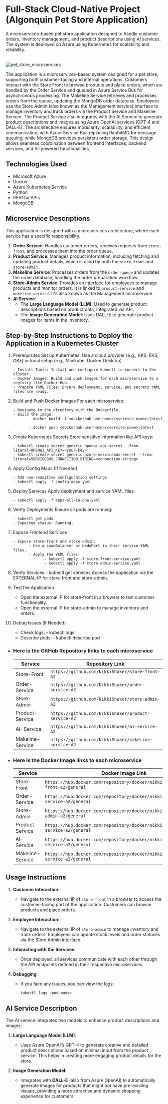 # Full-Stack Cloud-Native Project (Algonquin Pet Store Application)

A microservices-based pet store application designed to handle customer orders, inventory management, and product descriptions using AI services. The system is deployed on Azure using Kubernetes for scalability and reliability.
<br>
<br>

![pet_store_microservices](https://github.com/user-attachments/assets/d42e53cf-74b8-4beb-b276-7f6c1c260cd5)


The application is a microservices-based system designed for a pet store, supporting both customer-facing and internal operations. Customers interact with the Store Front to browse products and place orders, which are handled by the Order Service and queued in Azure Service Bus for asynchronous processing. The Makeline Service retrieves and processes orders from the queue, updating the MongoDB order database. Employees use the Store Admin (also known as the Management service) interface to manage inventory and track orders via the Product Service and Makeline Service. The Product Service also integrates with the AI Service to generate product descriptions and images using Azure OpenAI services (GPT-4 and DALL-E). The architecture ensures modularity, scalability, and efficient communication, with Azure Service Bus replacing RabbitMQ for message queuing, while MongoDB provides persistent order storage. This design allows seamless coordination between frontend interfaces, backend services, and AI-powered functionalities.

## Technologies Used 
- Microsoft Azure
- Docker
- Azure Kubernetes Service
- Python
- RESTful APIs
- MongoDB

## Microservice Descriptions

This application is designed with a microservices architecture, where each service has a specific responsibility.

1. **Order Service**: Handles customer orders, receives requests from `store-front`, and processes them into the order queue.
2. **Product Service**: Manages product information, including fetching and updating product details, which is used by both the `store-front` and `store-admin`.
3. **Makeline Service**: Processes orders from the `order-queue` and updates the order database, handling the order preparation workflow.
4. **Store-Admin Service**: Provides an interface for employees to manage products and monitor orders. It is linked to `product-service` and `makeline-service`. It's also known as the Management microservice.
6. **AI Service**:
   - The **Large Language Model (LLM)**: Used to generate product descriptions based on product data, integrated via API.
   - The **Image Generation Model**: Uses DALL-E to generate product images for items in the inventory.

## Step-by-Step Instructions to Deploy the Application in a Kubernetes Cluster

1. Prerequisites
Set up Kubernetes: Use a cloud provider (e.g., AKS, EKS, GKE) or local setup (e.g., Minikube, Docker Desktop).

       - Install Tools: Install and configure kubectl to connect to the cluster.
       - Docker Images: Build and push images for each microservice to a registry like Docker Hub.
       - Prepare YAML Files: Ensure deployment, service, and secrets YAML files are ready.
2. Build and Push Docker Images
For each microservice:

       - Navigate to the directory with the Dockerfile.
       - Build the image:
              - docker build -t <dockerhub-username>/<service-name>:latest .
              - docker push <dockerhub-username>/<service-name>:latest
       
3. Create Kubernetes Secrets
Store sensitive information like API keys:

       - kubectl create secret generic openai-api-secret --from-literal=OPENAI_API_KEY=<your-key>
       - kubectl create secret generic azure-servicebus-secret --from-literal=SERVICEBUS_CONNECTION_STRING=<connection-string>
   
4. Apply Config Maps (If Needed)

       - Add non-sensitive configuration settings:
       - kubectl apply -f config-maps.yaml
       
5. Deploy Services
Apply deployment and service YAML files:

       - kubectl apply -f apps-all-in-one.yaml
   
6. Verify Deployments
Ensure all pods are running:

       - kubectl get pods
       - Expected status: Running.
   
7. Expose Frontend Services

       - Expose store-front and store-admin:
              - Use a LoadBalancer or NodePort in their service YAML files.
              - Apply the YAML files:
                     - kubectl apply -f store-front-service.yaml
                     - kubectl apply -f store-admin-service.yaml
         
9. Verify Services
       - kubectl get services
Access the application via the EXTERNAL-IP for store-front and store-admin.

10. Test the Application
       - Open the external IP for store-front in a browser to test customer functionality.
       - Open the external IP for store-admin to manage inventory and orders.
11. Debug Issues (If Needed)
       - Check logs:
              - kubectl logs <pod-name>
       - Describe pods:
              - kubectl describe pod <pod-name>

   - ### Here is the GitHub Repository links to each microservice
         

       | **Service**         | **Repository Link**                       |
       |---------------------|-------------------------------------------|
       | Store-Front         | `https://github.com/NikkiShaker/store-front-A2`                           |
       | Order-Service       | `https://github.com/NikkiShaker/order-service-A2`                           |
       | Store-Admin         | `https://github.com/NikkiShaker/store-admin-A2`                           |
       | Product-Service     | `https://github.com/NikkiShaker/product-service-A2`                           |
       | AI-Service          | `https://github.com/NikkiShaker/ai-service-A2`                           |
       | Makeline-Service    | `https://github.com/NikkiShaker/makeline-service-A2`                           |

   - ### Here is the Docker Image links to each microservice

       | **Service**         | **Docker Image Link**                     |
       |---------------------|-------------------------------------------|
       | Store-Front         | `https://hub.docker.com/repository/docker/nikkishaker/store-front-a2/general`                           |
       | Order-Service       | `https://hub.docker.com/repository/docker/nikkishaker/order-service-a2/general`                           |
       | Store-Admin         | `https://hub.docker.com/repository/docker/nikkishaker/store-admin-a2/general`                           |
       | Product-Service     | `https://hub.docker.com/repository/docker/nikkishaker/product-service-a2/general`                           |
       | AI-Service          | `https://hub.docker.com/repository/docker/nikkishaker/ai-service-a2/general`                           |
       | Makeline-Service    | `https://hub.docker.com/repository/docker/nikkishaker/makeline-service-a2/general`                           |

## Usage Instructions

1. **Customer Interaction**: 
   - Navigate to the external IP of `store-front` in a browser to access the customer-facing part of the application. Customers can browse products and place orders.
   
2. **Employee Interaction**:
   - Navigate to the external IP of `store-admin` to manage inventory and track orders. Employees can update stock levels and order statuses via the Store Admin interface.

3. **Interacting with the Services**: 
   - Once deployed, all services communicate with each other through the API endpoints defined in their respective microservices.

4. **Debugging**: 
   - If you face any issues, you can view the logs:
     ```bash
     kubectl logs <pod-name>
     ```

## AI Service Description

The AI service integrates two models to enhance product descriptions and images:

1. **Large Language Model (LLM)**: 
   - Uses Azure OpenAI's GPT-4 to generate creative and detailed product descriptions based on minimal input from the product service. This helps in creating more engaging product details for the store.
   
2. **Image Generation Model**:
   - Integrates with **DALL-E** (also from Azure OpenAI) to automatically generate images for products that might not have pre-existing visuals, providing a more attractive and dynamic shopping experience for customers.


